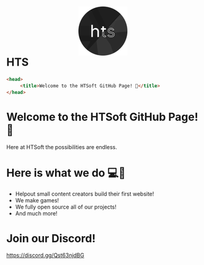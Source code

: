 # <img style="display: block; margin: 0 auto;" height=128px src="./circlehts.png"> HTS</img>

```html
<head>
     <title>Welcome to the HTSoft GitHub Page! 👋</title>
</head>
```

# Welcome to the HTSoft GitHub Page! 👋

Here at HTSoft the possibilities are endless.

# Here is what we do 💻🚀
  * Helpout small content creators build their first website!
  * We make games!
  * We fully open source all of our projects!
  * And much more!

# Join our Discord!
https://discord.gg/Qst63njdBG
